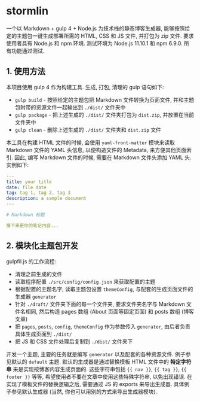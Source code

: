 # stormlin

一个以 Markdown + gulp 4 + Node.js 为技术栈的静态博客生成器, 能够按照给定的主题包一键生成部署所需的 HTML, CSS 和 JS 文件, 并打包为 zip 文件. 要求使用者具有 Node.js 和 npm 环境. 测试环境为 Node.js 11.10.1 和 npm 6.9.0. 所有功能通过测试.

## 1. 使用方法

本项目使用 gulp 4 作为构建工具. 生成, 打包, 清理的 gulp 语句如下:

- `gulp build` - 按照给定的主题包把 Markdown 文件转换为页面文件, 并和主题包附带的资源文件一起输出到 `./dist/` 文件夹中
- `gulp package` - 把上述生成的 `./dist/` 文件夹打包为 `dist.zip`, 并放置在当前文件夹中
- `gulp clean` - 删除上述生成的 `./dist/` 文件夹和 `dist.zip` 文件

本工具在构建 HTML 文件的时候, 会使用 `yaml-front-matter` 模块来读取 Markdown 文件的 YAML 头信息, 以便构造文件的 Metadata, 来方便其他页面索引. 因此, 编写 Markdown 文件的时候, 需要在 Markdown 文件头添加 YAML 头. 实例如下:

```yaml
---
title: your title
date: file date
tag: tag 1, tag 2, tag 3
description: a sample document
---

# Markdown 标题

接下来是你的笔记内容...
```

## 2. 模块化主题包开发

gulpfil.js 的工作流程:

- 清理之前生成的文件
- 读取程序配置 `./src/config/config.json` 来获取配置的主题
- 根据配置的主题名字, 读取主题包设置 `themeConfig`, 与配套的生成页面文件的生成器 `generator`
- 针对 `./draft/` 文件夹下面的每一个文件夹, 要求文件夹名字与 Markdown 文件名相同, 然后构造 pages 数组 (About 页面等固定页面) 和 posts 数组 (博客文章)
- 把 `pages`, `posts`, `config`, `themeConfig` 作为参数传入 `generator`, 由后者负责具体生成页面到 `./dist/`
- 把 JS 和 CSS 文件处理后复制到 `./dist/` 文件夹下

开发一个主题, 主要的任务就是编写 `generator` 以及配套的各种资源文件. 例子参见默认的 `default` 主题. 默认的生成器是通过替换模板 HTML 文件中的 **特定字符串** 来是实现按博客内容生成页面的. 这些字符串包括 `{{ nav }}`, `{{ tag }}`, `{{ footer }}` 等等, 希望使用者不要在文章中使用这些特殊字符串, 以免出现错误. 在实现了模板文件的替换逻辑之后, 需要通过 JS 的 exports 来导出生成器. 具体例子参见默认生成器 (当然, 你也可以用别的方式来导出生成器模块).
